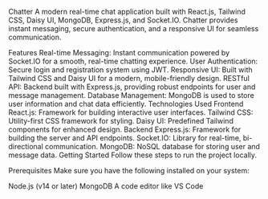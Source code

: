Chatter
A modern real-time chat application built with React.js, Tailwind CSS, Daisy UI, MongoDB, Express.js, and Socket.IO. Chatter provides instant messaging, secure authentication, and a responsive UI for seamless communication.

Features
Real-time Messaging: Instant communication powered by Socket.IO for a smooth, real-time chatting experience.
User Authentication: Secure login and registration system using JWT.
Responsive UI: Built with Tailwind CSS and Daisy UI for a modern, mobile-friendly design.
RESTful API: Backend built with Express.js, providing robust endpoints for user and message management.
Database Management: MongoDB is used to store user information and chat data efficiently.
Technologies Used
Frontend
React.js: Framework for building interactive user interfaces.
Tailwind CSS: Utility-first CSS framework for styling.
Daisy UI: Predefined Tailwind components for enhanced design.
Backend
Express.js: Framework for building the server and API endpoints.
Socket.IO: Library for real-time, bi-directional communication.
MongoDB: NoSQL database for storing user and message data.
Getting Started
Follow these steps to run the project locally.

Prerequisites
Make sure you have the following installed on your system:

Node.js (v14 or later)
MongoDB
A code editor like VS Code
